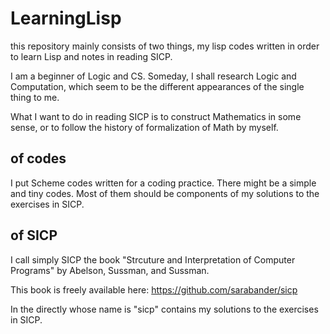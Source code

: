 # LearningLisp

this repository mainly consists of two things,
my lisp codes written in order to learn Lisp 
and notes in reading SICP.

I am a beginner of Logic and CS.
Someday, I shall research Logic and Computation,
which seem to be the different appearances of the single thing to me.

What I want to do in reading SICP is to construct Mathematics in some sense,
or to follow the history of formalization of Math by myself.

## of codes

I put Scheme codes written for a coding practice.
There might be a simple and tiny codes.
Most of them should be components of my solutions
to the exercises in SICP.


## of SICP

I call simply SICP the book "Strcuture and Interpretation of Computer Programs"
by Abelson, Sussman, and Sussman.

This book is freely available here: https://github.com/sarabander/sicp

In the directly whose name is "sicp" contains
my solutions to the exercises in SICP.
